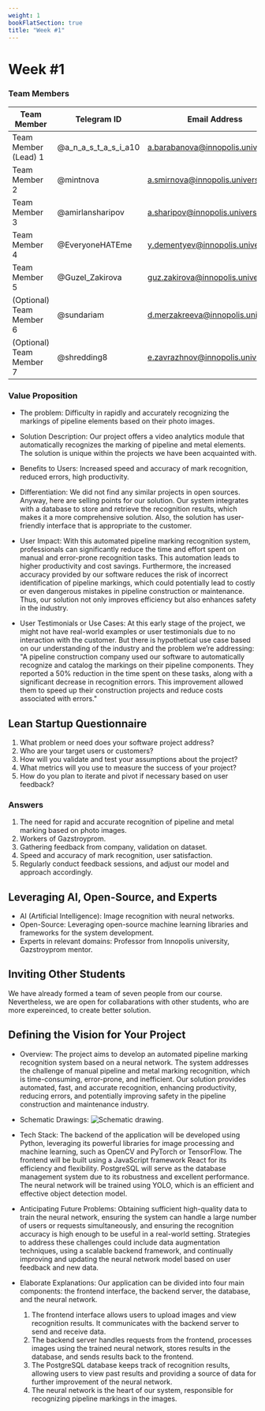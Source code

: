 ```yaml
---
weight: 1
bookFlatSection: true
title: "Week #1"
---
```


# **Week #1**

### **Team Members**

| Team Member            | Telegram ID   | Email Address       |
|------------------------|---------------|---------------------|
| Team Member (Lead) 1          | @a_n_a_s_t_a_s_i_a10 | a.barabanova@innopolis.university    |
| Team Member 2          | @mintnova | a.smirnova@innopolis.university    |
| Team Member 3          | @amirlansharipov | a.sharipov@innopolis.university     |
| Team Member 4          | @EveryoneHATEme | y.dementyev@innopolis.university   |
| Team Member 5          | @Guzel_Zakirova | guz.zakirova@innopolis.university    |
| (Optional) Team Member 6 | @sundariam | d.merzakreeva@innopolis.university     |
| (Optional) Team Member 7 | @shredding8 | e.zavrazhnov@innopolis.university     |


### **Value Proposition**
- The problem: 
Difficulty in rapidly and accurately recognizing the markings of pipeline elements based on their photo images.

- Solution Description:
Our project offers a video analytics module that automatically recognizes the marking of pipeline and metal elements.
The solution is unique within the projects we have been acquainted with.

- Benefits to Users:
Increased speed and accuracy of mark recognition, reduced errors, high productivity.

- Differentiation:
We did not find any similar projects in open sources. Anyway, here are selling points for our solution. Our system integrates with a database to store and retrieve the recognition results, which makes it a more comprehensive solution. Also, the solution has user-friendly interface that is appropriate to the customer.

- User Impact:
With this automated pipeline marking recognition system, professionals can significantly reduce the time and effort spent on manual and error-prone recognition tasks. This automation leads to higher productivity and cost savings.
Furthermore, the increased accuracy provided by our software reduces the risk of incorrect identification of pipeline markings, which could potentially lead to costly or even dangerous mistakes in pipeline construction or maintenance. Thus, our solution not only improves efficiency but also enhances safety in the industry.

- User Testimonials or Use Cases:
At this early stage of the project, we might not have real-world examples or user testimonials due to no interaction with the customer. But there is hypothetical use case based on our understanding of the industry and the problem we’re addressing:
"A pipeline construction company used our software to automatically recognize and catalog the markings on their pipeline components. They reported a 50% reduction in the time spent on these tasks, along with a significant decrease in recognition errors. This improvement allowed them to speed up their construction projects and reduce costs associated with errors."



## **Lean Startup Questionnaire**
1. What problem or need does your software project address?
2. Who are your target users or customers?
3. How will you validate and test your assumptions about the project?
4. What metrics will you use to measure the success of your project?
5. How do you plan to iterate and pivot if necessary based on user feedback?

### Answers
1. The need for rapid and accurate recognition of pipeline and metal marking based on photo images.
2. Workers of Gazstroyprom.
3. Gathering feedback from company, validation on dataset.
4. Speed and accuracy of mark recognition, user satisfaction.
5. Regularly conduct feedback sessions, and adjust our model and approach accordingly.

## **Leveraging AI, Open-Source, and Experts**
- AI (Artificial Intelligence): Image recognition with neural networks.
- Open-Source: Leveraging open-source machine learning libraries and frameworks for the system development.
- Experts in relevant domains: Professor from Innopolis university, Gazstroyprom mentor.

## **Inviting Other Students**
We have already formed a team of seven people from our course. Nevertheless, we are open for collabarations with other students, who are more expereinced, to create better solution.

## **Defining the Vision for Your Project**
- Overview: 
The project aims to develop an automated pipeline marking recognition system based on a neural network. The system addresses the challenge of manual pipeline and metal marking recognition, which is time-consuming, error-prone, and inefficient. Our solution provides automated, fast, and accurate recognition, enhancing productivity, reducing errors, and potentially improving safety in the pipeline construction and maintenance industry.

- Schematic Drawings:
![Schematic drawing](/PipeVision/schematicDrawing.png "Schema").

- Tech Stack:
The backend of the application will be developed using Python, leveraging its powerful libraries for image processing and machine learning, such as OpenCV and PyTorch or TensorFlow. The frontend will be built using a JavaScript framework React for its efficiency and flexibility. PostgreSQL will serve as the database management system due to its robustness and excellent performance. The neural network will be trained using YOLO, which is an efficient and effective object detection model.

- Anticipating Future Problems:
Obtaining sufficient high-quality data to train the neural network, ensuring the system can handle a large number of users or requests simultaneously, and ensuring the recognition accuracy is high enough to be useful in a real-world setting. Strategies to address these challenges could include data augmentation techniques, using a scalable backend framework, and continually improving and updating the neural network model based on user feedback and new data.

- Elaborate Explanations:
Our application can be divided into four main components: the frontend interface, the backend server, the database, and the neural network.
    1. The frontend interface allows users to upload images and view recognition results. It communicates with the backend server to send and receive data.
    2. The backend server handles requests from the frontend, processes images using the trained neural network, stores results in the database, and sends results back to the frontend.
    3. The PostgreSQL database keeps track of recognition results, allowing users to view past results and providing a source of data for further improvement of the neural network.
    4. The neural network is the heart of our system, responsible for recognizing pipeline markings in the images.
